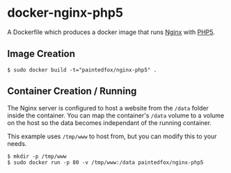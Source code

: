 # docker-nginx-php5

A Dockerfile which produces a docker image that runs [Nginx][nginx] with [PHP5][php].

[nginx]: http://wiki.nginx.org/
[php]: http://us.php.net/

## Image Creation

```
$ sudo docker build -t="paintedfox/nginx-php5" .
```

## Container Creation / Running

The Nginx server is configured to host a website from the `/data` folder inside the container.  You can map the container's `/data` volume to a volume on the host so the data becomes independant of the running container.

This example uses `/tmp/www` to host from, but you can modify this to your needs.

```
$ mkdir -p /tmp/www
$ sudo docker run -p 80 -v /tmp/www:/data paintedfox/nginx-php5
```
